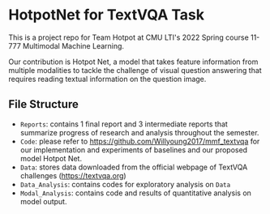 # HotpotNet for TextVQA Task
This is a project repo for Team Hotpot at CMU LTI's 2022 Spring course 11-777 Multimodal Machine Learning.

Our contribution is Hotpot Net, a model that takes feature information from multiple modalities to tackle the challenge of visual question answering that requires reading textual information on the question image. 

## File Structure
- `Reports`: contains 1 final report and 3 intermediate reports that summarize progress of research and analysis throughout the semester. 
- `Code`: please refer to https://github.com/Willyoung2017/mmf_textvqa for our implementation and experiments of baselines and our proposed model Hotpot Net.
- `Data`: stores data downloaded from the official webpage of TextVQA challenges (https://textvqa.org)
- `Data_Analysis`: contains codes for exploratory analysis on `Data`
- `Modal_Analysis`: contains code and results of quantitative analysis on model output.

